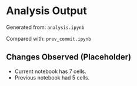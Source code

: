 # Analysis Output

Generated from: `analysis.ipynb`

Compared with: `prev_commit.ipynb`

## Changes Observed (Placeholder)
- Current notebook has 7 cells.
- Previous notebook had 5 cells.

